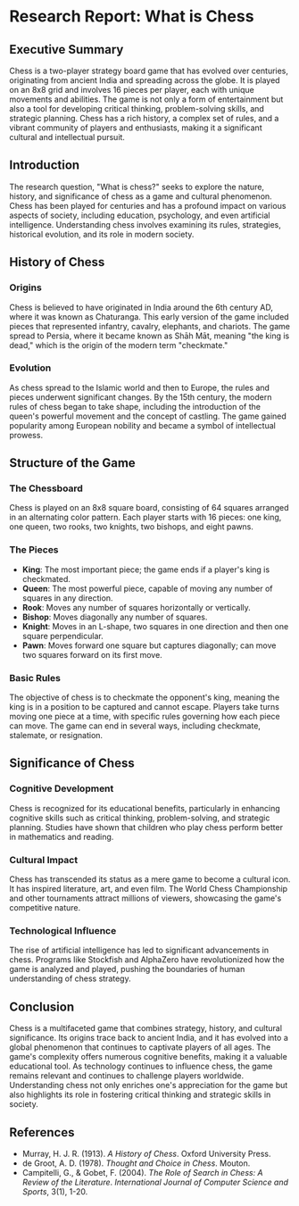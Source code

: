 # Research Report: What is Chess

## Executive Summary
Chess is a two-player strategy board game that has evolved over centuries, originating from ancient India and spreading across the globe. It is played on an 8x8 grid and involves 16 pieces per player, each with unique movements and abilities. The game is not only a form of entertainment but also a tool for developing critical thinking, problem-solving skills, and strategic planning. Chess has a rich history, a complex set of rules, and a vibrant community of players and enthusiasts, making it a significant cultural and intellectual pursuit.

## Introduction
The research question, "What is chess?" seeks to explore the nature, history, and significance of chess as a game and cultural phenomenon. Chess has been played for centuries and has a profound impact on various aspects of society, including education, psychology, and even artificial intelligence. Understanding chess involves examining its rules, strategies, historical evolution, and its role in modern society.

## History of Chess
### Origins
Chess is believed to have originated in India around the 6th century AD, where it was known as Chaturanga. This early version of the game included pieces that represented infantry, cavalry, elephants, and chariots. The game spread to Persia, where it became known as Shāh Māt, meaning "the king is dead," which is the origin of the modern term "checkmate."

### Evolution
As chess spread to the Islamic world and then to Europe, the rules and pieces underwent significant changes. By the 15th century, the modern rules of chess began to take shape, including the introduction of the queen's powerful movement and the concept of castling. The game gained popularity among European nobility and became a symbol of intellectual prowess.

## Structure of the Game
### The Chessboard
Chess is played on an 8x8 square board, consisting of 64 squares arranged in an alternating color pattern. Each player starts with 16 pieces: one king, one queen, two rooks, two knights, two bishops, and eight pawns.

### The Pieces
- **King**: The most important piece; the game ends if a player's king is checkmated.
- **Queen**: The most powerful piece, capable of moving any number of squares in any direction.
- **Rook**: Moves any number of squares horizontally or vertically.
- **Bishop**: Moves diagonally any number of squares.
- **Knight**: Moves in an L-shape, two squares in one direction and then one square perpendicular.
- **Pawn**: Moves forward one square but captures diagonally; can move two squares forward on its first move.

### Basic Rules
The objective of chess is to checkmate the opponent's king, meaning the king is in a position to be captured and cannot escape. Players take turns moving one piece at a time, with specific rules governing how each piece can move. The game can end in several ways, including checkmate, stalemate, or resignation.

## Significance of Chess
### Cognitive Development
Chess is recognized for its educational benefits, particularly in enhancing cognitive skills such as critical thinking, problem-solving, and strategic planning. Studies have shown that children who play chess perform better in mathematics and reading.

### Cultural Impact
Chess has transcended its status as a mere game to become a cultural icon. It has inspired literature, art, and even film. The World Chess Championship and other tournaments attract millions of viewers, showcasing the game's competitive nature.

### Technological Influence
The rise of artificial intelligence has led to significant advancements in chess. Programs like Stockfish and AlphaZero have revolutionized how the game is analyzed and played, pushing the boundaries of human understanding of chess strategy.

## Conclusion
Chess is a multifaceted game that combines strategy, history, and cultural significance. Its origins trace back to ancient India, and it has evolved into a global phenomenon that continues to captivate players of all ages. The game's complexity offers numerous cognitive benefits, making it a valuable educational tool. As technology continues to influence chess, the game remains relevant and continues to challenge players worldwide. Understanding chess not only enriches one's appreciation for the game but also highlights its role in fostering critical thinking and strategic skills in society.

## References
- Murray, H. J. R. (1913). *A History of Chess*. Oxford University Press.
- de Groot, A. D. (1978). *Thought and Choice in Chess*. Mouton.
- Campitelli, G., & Gobet, F. (2004). *The Role of Search in Chess: A Review of the Literature*. *International Journal of Computer Science and Sports*, 3(1), 1-20.


